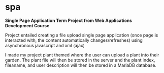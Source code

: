 # spa
<b>Single Page Application Term Project from Web Applications Development Course</b>

Project entailed creating a file upload single page application (once page is interacted with, the content automatically changes/refreshes) using asynchronous javascript and xml (ajax)

I made my project plant themed where the user can upload a plant into their garden. The plant file will then be stored in the server and the plant index, fileaname, and user description will then be stored in a MariaDB database. 
